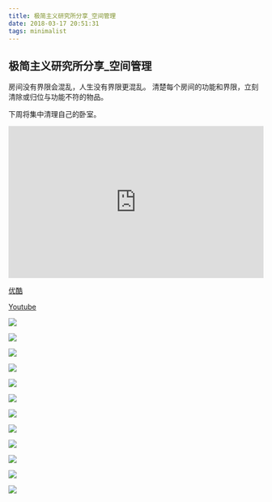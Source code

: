 ```yaml
---
title: 极简主义研究所分享_空间管理
date: 2018-03-17 20:51:31
tags: minimalist
---
```


## 极简主义研究所分享_空间管理

房间没有界限会混乱，人生没有界限更混乱。
清楚每个房间的功能和界限，立刻清除或归位与功能不符的物品。

下周将集中清理自己的卧室。



<iframe width="100%" height="300" scrolling="no" frameborder="no" allow="autoplay" src="https://w.soundcloud.com/player/?url=https%3A//api.soundcloud.com/tracks/415050534&color=%23ff5500&auto_play=true&hide_related=false&show_comments=true&show_user=true&show_reposts=false&show_teaser=true&visual=true"></iframe>



[优酷](http://player.youku.com/embed/XMzQ3MTg4NDkxNg==)


[Youtube](https://youtu.be/NrcaX4jUiRc)



![](https://wxt.sinaimg.cn/thumb300/4cfe3a92ly1fpg44qgemaj20f00qogls.jpg?tags=%5B%5D)



![](https://wxt.sinaimg.cn/thumb300/4cfe3a92ly1fpg44qhe1aj20f00qo75c.jpg?tags=%5B%5D)

![](https://wxt.sinaimg.cn/thumb300/4cfe3a92ly1fpg44qqt9qj20f00qotaa.jpg?tags=%5B%5D)

![](https://wxt.sinaimg.cn/thumb300/4cfe3a92ly1fpg44qimlbj20f00qodh3.jpg?tags=%5B%5D)

![](https://wxt.sinaimg.cn/thumb300/4cfe3a92ly1fpg44qlrbej20f00qojsv.jpg?tags=%5B%5D)

![](https://wxt.sinaimg.cn/thumb300/4cfe3a92ly1fpg44qnvsjj20f00qojsc.jpg?tags=%5B%5D)

![](https://wxt.sinaimg.cn/thumb300/4cfe3a92ly1fpg44qr0ajj20f00qodhg.jpg?tags=%5B%5D)

![](https://wxt.sinaimg.cn/thumb300/4cfe3a92ly1fpg487gfhnj20f00qo3zp.jpg?tags=%5B%5D)

![](https://wxt.sinaimg.cn/thumb300/4cfe3a92ly1fpg487kuwyj20f00qogmi.jpg?tags=%5B%5D)

![](https://wxt.sinaimg.cn/thumb300/4cfe3a92ly1fpg487gyjbj20ku0nh0ud.jpg?tags=%5B%5D)

![](https://wxt.sinaimg.cn/thumb300/4cfe3a92ly1fpg487fcx7j20f00qo754.jpg?tags=%5B%5D)

![](https://wxt.sinaimg.cn/thumb300/4cfe3a92ly1fpg487fz4gj20f00qoab4.jpg?tags=%5B%5D)



